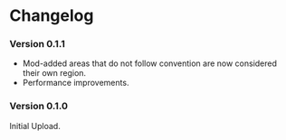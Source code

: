 ﻿Changelog
===========

### Version 0.1.1
* Mod-added areas that do not follow convention are now considered their own region.
* Performance improvements.

### Version 0.1.0

Initial Upload.